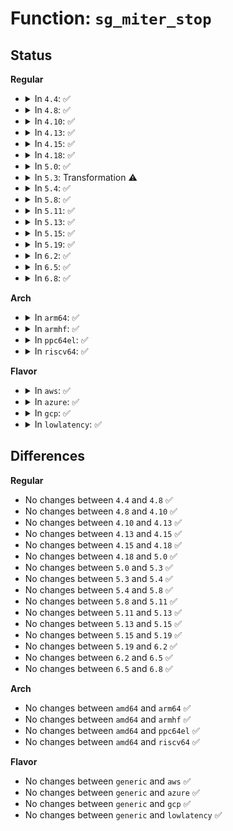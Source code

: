 # Function: <code>sg_miter_stop</code>

## Status
<b>Regular</b>
<ul>
<li>
<details>
<summary>In <code>4.4</code>: ✅</summary>

```c
void sg_miter_stop(struct sg_mapping_iter *miter);
```

**Collision:** Unique Global

**Inline:** No

**Transformation:** False

**Instances:**

```
In lib/scatterlist.c (ffffffff813fa1d0)
Location: lib/scatterlist.c:609
Inline: False
Direct callers:
  - lib/scatterlist.c:sg_miter_skip
  - lib/scatterlist.c:sg_copy_buffer
```
**Symbols:**

```
ffffffff813fa1d0-ffffffff813fa26c: sg_miter_stop (STB_GLOBAL)
```
</details>
</li>
<li>
<details>
<summary>In <code>4.8</code>: ✅</summary>

```c
void sg_miter_stop(struct sg_mapping_iter *miter);
```

**Collision:** Unique Global

**Inline:** No

**Transformation:** False

**Instances:**

```
In lib/scatterlist.c (ffffffff81441220)
Location: lib/scatterlist.c:609
Inline: False
Direct callers:
  - lib/scatterlist.c:sg_copy_buffer
  - lib/scatterlist.c:sg_miter_skip
  - lib/mpi/mpicoder.c:mpi_read_raw_from_sgl
  - lib/mpi/mpicoder.c:mpi_read_raw_from_sgl
  - lib/mpi/mpicoder.c:mpi_read_raw_from_sgl
  - lib/mpi/mpicoder.c:mpi_write_to_sgl
  - drivers/ata/libata-scsi.c:ata_scsi_report_zones_complete
```
**Symbols:**

```
ffffffff81441220-ffffffff814412ce: sg_miter_stop (STB_GLOBAL)
```
</details>
</li>
<li>
<details>
<summary>In <code>4.10</code>: ✅</summary>

```c
void sg_miter_stop(struct sg_mapping_iter *miter);
```

**Collision:** Unique Global

**Inline:** No

**Transformation:** False

**Instances:**

```
In lib/scatterlist.c (ffffffff8145e3c0)
Location: lib/scatterlist.c:609
Inline: False
Direct callers:
  - lib/scatterlist.c:sg_copy_buffer
  - lib/scatterlist.c:sg_miter_skip
  - lib/mpi/mpicoder.c:mpi_read_raw_from_sgl
  - lib/mpi/mpicoder.c:mpi_read_raw_from_sgl
  - lib/mpi/mpicoder.c:mpi_read_raw_from_sgl
  - lib/mpi/mpicoder.c:mpi_write_to_sgl
  - drivers/scsi/sd_zbc.c:sd_zbc_report_zones_complete
  - drivers/ata/libata-scsi.c:ata_scsi_report_zones_complete
```
**Symbols:**

```
ffffffff8145e3c0-ffffffff8145e46e: sg_miter_stop (STB_GLOBAL)
```
</details>
</li>
<li>
<details>
<summary>In <code>4.13</code>: ✅</summary>

```c
void sg_miter_stop(struct sg_mapping_iter *miter);
```

**Collision:** Unique Global

**Inline:** No

**Transformation:** False

**Instances:**

```
In lib/scatterlist.c (ffffffff81463400)
Location: lib/scatterlist.c:609
Inline: False
Direct callers:
  - lib/scatterlist.c:sg_zero_buffer
  - lib/scatterlist.c:sg_copy_buffer
  - lib/scatterlist.c:sg_miter_skip
  - lib/mpi/mpicoder.c:mpi_read_raw_from_sgl
  - lib/mpi/mpicoder.c:mpi_read_raw_from_sgl
  - lib/mpi/mpicoder.c:mpi_read_raw_from_sgl
  - lib/mpi/mpicoder.c:mpi_write_to_sgl
  - drivers/scsi/sd_zbc.c:sd_zbc_report_zones_complete
  - drivers/ata/libata-scsi.c:ata_scsi_report_zones_complete
```
**Symbols:**

```
ffffffff81463400-ffffffff81463470: sg_miter_stop (STB_GLOBAL)
```
</details>
</li>
<li>
<details>
<summary>In <code>4.15</code>: ✅</summary>

```c
void sg_miter_stop(struct sg_mapping_iter *miter);
```

**Collision:** Unique Global

**Inline:** No

**Transformation:** False

**Instances:**

```
In lib/scatterlist.c (ffffffff8148f310)
Location: lib/scatterlist.c:650
Inline: False
Direct callers:
  - lib/scatterlist.c:sg_zero_buffer
  - lib/scatterlist.c:sg_copy_buffer
  - lib/scatterlist.c:sg_miter_skip
  - lib/mpi/mpicoder.c:mpi_read_raw_from_sgl
  - lib/mpi/mpicoder.c:mpi_read_raw_from_sgl
  - lib/mpi/mpicoder.c:mpi_read_raw_from_sgl
  - lib/mpi/mpicoder.c:mpi_write_to_sgl
  - drivers/scsi/sd_zbc.c:sd_zbc_report_zones_complete
  - drivers/ata/libata-scsi.c:ata_scsi_report_zones_complete
```
**Symbols:**

```
ffffffff8148f310-ffffffff8148f380: sg_miter_stop (STB_GLOBAL)
```
</details>
</li>
<li>
<details>
<summary>In <code>4.18</code>: ✅</summary>

```c
void sg_miter_stop(struct sg_mapping_iter *miter);
```

**Collision:** Unique Global

**Inline:** No

**Transformation:** False

**Instances:**

```
In lib/scatterlist.c (ffffffff814c3f20)
Location: lib/scatterlist.c:765
Inline: False
Direct callers:
  - lib/scatterlist.c:sg_zero_buffer
  - lib/scatterlist.c:sg_copy_buffer
  - lib/scatterlist.c:sg_miter_skip
  - lib/mpi/mpicoder.c:mpi_read_raw_from_sgl
  - lib/mpi/mpicoder.c:mpi_read_raw_from_sgl
  - lib/mpi/mpicoder.c:mpi_read_raw_from_sgl
  - lib/mpi/mpicoder.c:mpi_write_to_sgl
  - drivers/scsi/sd_zbc.c:sd_zbc_report_zones_complete
  - drivers/ata/libata-scsi.c:ata_scsi_report_zones_complete
```
**Symbols:**

```
ffffffff814c3f20-ffffffff814c3f90: sg_miter_stop (STB_GLOBAL)
```
</details>
</li>
<li>
<details>
<summary>In <code>5.0</code>: ✅</summary>

```c
void sg_miter_stop(struct sg_mapping_iter *miter);
```

**Collision:** Unique Global

**Inline:** No

**Transformation:** False

**Instances:**

```
In lib/scatterlist.c (ffffffff814d8610)
Location: lib/scatterlist.c:765
Inline: False
Direct callers:
  - lib/scatterlist.c:sg_zero_buffer
  - lib/scatterlist.c:sg_copy_buffer
  - lib/scatterlist.c:sg_miter_skip
  - lib/mpi/mpicoder.c:mpi_read_raw_from_sgl
  - lib/mpi/mpicoder.c:mpi_read_raw_from_sgl
  - lib/mpi/mpicoder.c:mpi_read_raw_from_sgl
  - lib/mpi/mpicoder.c:mpi_write_to_sgl
  - drivers/ata/libata-scsi.c:ata_scsi_report_zones_complete
```
**Symbols:**

```
ffffffff814d8610-ffffffff814d8686: sg_miter_stop (STB_GLOBAL)
```
</details>
</li>
<li>
<details>
<summary>In <code>5.3</code>: Transformation ⚠️</summary>

```c
void sg_miter_stop(struct sg_mapping_iter *miter);
```

**Collision:** Unique Global

**Inline:** No

**Transformation:** True

**Instances:**

```
In lib/scatterlist.c (0)
Location: lib/scatterlist.c:800
Inline: False
Direct callers:
  - lib/scatterlist.c:sg_zero_buffer
  - lib/scatterlist.c:sg_copy_buffer
  - lib/scatterlist.c:sg_miter_skip
  - lib/mpi/mpicoder.c:mpi_read_raw_from_sgl
  - lib/mpi/mpicoder.c:mpi_read_raw_from_sgl
  - lib/mpi/mpicoder.c:mpi_read_raw_from_sgl
  - lib/mpi/mpicoder.c:mpi_write_to_sgl
  - drivers/ata/libata-scsi.c:ata_scsi_report_zones_complete
```
**Symbols:**

```
ffffffff8150519b-ffffffff815051ae: sg_miter_stop.cold (STB_LOCAL)
ffffffff81504630-ffffffff815046ab: sg_miter_stop (STB_GLOBAL)
```
</details>
</li>
<li>
<details>
<summary>In <code>5.4</code>: ✅</summary>

```c
void sg_miter_stop(struct sg_mapping_iter *miter);
```

**Collision:** Unique Global

**Inline:** No

**Transformation:** False

**Instances:**

```
In lib/scatterlist.c (ffffffff81522b70)
Location: lib/scatterlist.c:800
Inline: False
Direct callers:
  - lib/scatterlist.c:sg_zero_buffer
  - lib/scatterlist.c:sg_copy_buffer
  - lib/scatterlist.c:sg_miter_skip
  - lib/mpi/mpicoder.c:mpi_read_raw_from_sgl
  - lib/mpi/mpicoder.c:mpi_read_raw_from_sgl
  - lib/mpi/mpicoder.c:mpi_read_raw_from_sgl
  - lib/mpi/mpicoder.c:mpi_write_to_sgl
  - drivers/ata/libata-scsi.c:ata_scsi_report_zones_complete
```
**Symbols:**

```
ffffffff81522b70-ffffffff81522be1: sg_miter_stop (STB_GLOBAL)
```
</details>
</li>
<li>
<details>
<summary>In <code>5.8</code>: ✅</summary>

```c
void sg_miter_stop(struct sg_mapping_iter *miter);
```

**Collision:** Unique Global

**Inline:** No

**Transformation:** False

**Instances:**

```
In lib/scatterlist.c (ffffffff81585bb0)
Location: lib/scatterlist.c:800
Inline: False
Direct callers:
  - lib/scatterlist.c:sg_zero_buffer
  - lib/scatterlist.c:sg_copy_buffer
  - lib/scatterlist.c:sg_miter_skip
  - lib/mpi/mpicoder.c:mpi_read_raw_from_sgl
  - lib/mpi/mpicoder.c:mpi_read_raw_from_sgl
  - lib/mpi/mpicoder.c:mpi_read_raw_from_sgl
  - lib/mpi/mpicoder.c:mpi_write_to_sgl
  - drivers/ata/libata-scsi.c:ata_scsi_report_zones_complete
```
**Symbols:**

```
ffffffff81585bb0-ffffffff81585c21: sg_miter_stop (STB_GLOBAL)
```
</details>
</li>
<li>
<details>
<summary>In <code>5.11</code>: ✅</summary>

```c
void sg_miter_stop(struct sg_mapping_iter *miter);
```

**Collision:** Unique Global

**Inline:** No

**Transformation:** False

**Instances:**

```
In lib/scatterlist.c (ffffffff815a2c90)
Location: lib/scatterlist.c:881
Inline: False
Direct callers:
  - lib/scatterlist.c:sg_zero_buffer
  - lib/scatterlist.c:sg_copy_buffer
  - lib/scatterlist.c:sg_miter_skip
  - lib/mpi/mpicoder.c:mpi_read_raw_from_sgl
  - lib/mpi/mpicoder.c:mpi_read_raw_from_sgl
  - lib/mpi/mpicoder.c:mpi_read_raw_from_sgl
  - lib/mpi/mpicoder.c:mpi_write_to_sgl
  - drivers/ata/libata-scsi.c:ata_scsi_report_zones_complete
```
**Symbols:**

```
ffffffff815a2c90-ffffffff815a2d01: sg_miter_stop (STB_GLOBAL)
```
</details>
</li>
<li>
<details>
<summary>In <code>5.13</code>: ✅</summary>

```c
void sg_miter_stop(struct sg_mapping_iter *miter);
```

**Collision:** Unique Global

**Inline:** No

**Transformation:** False

**Instances:**

```
In lib/scatterlist.c (ffffffff815a9bc0)
Location: lib/scatterlist.c:881
Inline: False
Direct callers:
  - lib/scatterlist.c:sg_zero_buffer
  - lib/scatterlist.c:sg_copy_buffer
  - lib/scatterlist.c:sg_miter_skip
  - lib/mpi/mpicoder.c:mpi_read_raw_from_sgl
  - lib/mpi/mpicoder.c:mpi_read_raw_from_sgl
  - lib/mpi/mpicoder.c:mpi_read_raw_from_sgl
  - lib/mpi/mpicoder.c:mpi_write_to_sgl
  - drivers/ata/libata-scsi.c:ata_scsi_report_zones_complete
```
**Symbols:**

```
ffffffff815a9bc0-ffffffff815a9c31: sg_miter_stop (STB_GLOBAL)
```
</details>
</li>
<li>
<details>
<summary>In <code>5.15</code>: ✅</summary>

```c
void sg_miter_stop(struct sg_mapping_iter *miter);
```

**Collision:** Unique Global

**Inline:** No

**Transformation:** False

**Instances:**

```
In lib/scatterlist.c (ffffffff81612900)
Location: lib/scatterlist.c:912
Inline: False
Direct callers:
  - lib/scatterlist.c:sg_zero_buffer
  - lib/scatterlist.c:sg_copy_buffer
  - lib/scatterlist.c:sg_miter_skip
  - lib/mpi/mpicoder.c:mpi_read_raw_from_sgl
  - lib/mpi/mpicoder.c:mpi_read_raw_from_sgl
  - lib/mpi/mpicoder.c:mpi_read_raw_from_sgl
  - lib/mpi/mpicoder.c:mpi_write_to_sgl
  - drivers/ata/libata-scsi.c:ata_scsi_report_zones_complete
```
**Symbols:**

```
ffffffff81612900-ffffffff81612951: sg_miter_stop (STB_GLOBAL)
```
</details>
</li>
<li>
<details>
<summary>In <code>5.19</code>: ✅</summary>

```c
void sg_miter_stop(struct sg_mapping_iter *miter);
```

**Collision:** Unique Global

**Inline:** No

**Transformation:** False

**Instances:**

```
In lib/scatterlist.c (ffffffff816df480)
Location: lib/scatterlist.c:909
Inline: False
Direct callers:
  - lib/scatterlist.c:sg_zero_buffer
  - lib/scatterlist.c:sg_zero_buffer
  - lib/scatterlist.c:sg_copy_buffer
  - lib/scatterlist.c:sg_copy_buffer
  - lib/scatterlist.c:sg_miter_skip
  - lib/mpi/mpicoder.c:mpi_read_raw_from_sgl
  - lib/mpi/mpicoder.c:mpi_read_raw_from_sgl
  - lib/mpi/mpicoder.c:mpi_read_raw_from_sgl
  - lib/mpi/mpicoder.c:mpi_write_to_sgl
  - drivers/ata/libata-scsi.c:ata_scsi_report_zones_complete
```
**Symbols:**

```
ffffffff816df480-ffffffff816df50e: sg_miter_stop (STB_GLOBAL)
```
</details>
</li>
<li>
<details>
<summary>In <code>6.2</code>: ✅</summary>

```c
void sg_miter_stop(struct sg_mapping_iter *miter);
```

**Collision:** Unique Global

**Inline:** No

**Transformation:** False

**Instances:**

```
In lib/scatterlist.c (ffffffff817cf6c0)
Location: lib/scatterlist.c:919
Inline: False
Direct callers:
  - lib/scatterlist.c:sg_zero_buffer
  - lib/scatterlist.c:sg_zero_buffer
  - lib/scatterlist.c:sg_copy_buffer
  - lib/scatterlist.c:sg_copy_buffer
  - lib/scatterlist.c:sg_miter_skip
  - lib/mpi/mpicoder.c:mpi_read_raw_from_sgl
  - lib/mpi/mpicoder.c:mpi_read_raw_from_sgl
  - lib/mpi/mpicoder.c:mpi_read_raw_from_sgl
  - lib/mpi/mpicoder.c:mpi_write_to_sgl
  - drivers/ata/libata-scsi.c:ata_scsi_report_zones_complete
```
**Symbols:**

```
ffffffff817cf6c0-ffffffff817cf74e: sg_miter_stop (STB_GLOBAL)
```
</details>
</li>
<li>
<details>
<summary>In <code>6.5</code>: ✅</summary>

```c
void sg_miter_stop(struct sg_mapping_iter *miter);
```

**Collision:** Unique Global

**Inline:** No

**Transformation:** False

**Instances:**

```
In lib/scatterlist.c (ffffffff8180db70)
Location: lib/scatterlist.c:921
Inline: False
Direct callers:
  - lib/scatterlist.c:sg_zero_buffer
  - lib/scatterlist.c:sg_zero_buffer
  - lib/scatterlist.c:sg_copy_buffer
  - lib/scatterlist.c:sg_copy_buffer
  - lib/scatterlist.c:sg_miter_skip
  - lib/mpi/mpicoder.c:mpi_read_raw_from_sgl
  - lib/mpi/mpicoder.c:mpi_read_raw_from_sgl
  - lib/mpi/mpicoder.c:mpi_read_raw_from_sgl
  - lib/mpi/mpicoder.c:mpi_write_to_sgl
  - drivers/ata/libata-scsi.c:ata_scsi_report_zones_complete
```
**Symbols:**

```
ffffffff8180db70-ffffffff8180dbfe: sg_miter_stop (STB_GLOBAL)
```
</details>
</li>
<li>
<details>
<summary>In <code>6.8</code>: ✅</summary>

```c
void sg_miter_stop(struct sg_mapping_iter *miter);
```

**Collision:** Unique Global

**Inline:** No

**Transformation:** False

**Instances:**

```
In lib/scatterlist.c (ffffffff81853820)
Location: lib/scatterlist.c:923
Inline: False
Direct callers:
  - lib/scatterlist.c:sg_zero_buffer
  - lib/scatterlist.c:sg_zero_buffer
  - lib/scatterlist.c:sg_copy_buffer
  - lib/scatterlist.c:sg_copy_buffer
  - lib/scatterlist.c:sg_miter_skip
  - lib/crypto/mpi/mpicoder.c:mpi_read_raw_from_sgl
  - lib/crypto/mpi/mpicoder.c:mpi_read_raw_from_sgl
  - lib/crypto/mpi/mpicoder.c:mpi_read_raw_from_sgl
  - lib/crypto/mpi/mpicoder.c:mpi_write_to_sgl
  - drivers/ata/libata-scsi.c:ata_scsi_report_zones_complete
```
**Symbols:**

```
ffffffff81853820-ffffffff818538ae: sg_miter_stop (STB_GLOBAL)
```
</details>
</li>
</ul>
<b>Arch</b>
<ul>
<li>
<details>
<summary>In <code>arm64</code>: ✅</summary>

```c
void sg_miter_stop(struct sg_mapping_iter *miter);
```

**Collision:** Unique Global

**Inline:** No

**Transformation:** False

**Instances:**

```
In lib/scatterlist.c (ffff80001062c018)
Location: lib/scatterlist.c:800
Inline: False
Direct callers:
  - lib/scatterlist.c:sg_zero_buffer
  - lib/scatterlist.c:sg_copy_buffer
  - lib/scatterlist.c:sg_miter_skip
  - lib/mpi/mpicoder.c:mpi_read_raw_from_sgl
  - lib/mpi/mpicoder.c:mpi_read_raw_from_sgl
  - lib/mpi/mpicoder.c:mpi_read_raw_from_sgl
  - lib/mpi/mpicoder.c:mpi_write_to_sgl
  - drivers/ata/libata-scsi.c:ata_scsi_report_zones_complete
  - drivers/mmc/host/mmci.c:mmci_pio_irq
  - drivers/mmc/host/mmci.c:mmci_pio_irq
```
**Symbols:**

```
ffff80001062c018-ffff80001062c090: sg_miter_stop (STB_GLOBAL)
```
</details>
</li>
<li>
<details>
<summary>In <code>armhf</code>: ✅</summary>

```c
void sg_miter_stop(struct sg_mapping_iter *miter);
```

**Collision:** Unique Global

**Inline:** No

**Transformation:** False

**Instances:**

```
In lib/scatterlist.c (c07d2d50)
Location: lib/scatterlist.c:800
Inline: False
Direct callers:
  - lib/scatterlist.c:sg_zero_buffer
  - lib/scatterlist.c:sg_copy_buffer
  - lib/scatterlist.c:sg_miter_skip
  - lib/mpi/mpicoder.c:mpi_read_raw_from_sgl
  - lib/mpi/mpicoder.c:mpi_read_raw_from_sgl
  - lib/mpi/mpicoder.c:mpi_read_raw_from_sgl
  - lib/mpi/mpicoder.c:mpi_write_to_sgl
  - drivers/ata/libata-scsi.c:ata_scsi_report_zones_complete
  - drivers/usb/musb/musb_host.c:musb_host_rx
  - drivers/usb/musb/musb_host.c:musb_host_rx
  - drivers/usb/musb/musb_host.c:musb_host_tx
  - drivers/usb/musb/musb_host.c:musb_host_tx
  - drivers/mmc/host/mmci.c:mmci_pio_irq
  - drivers/mmc/host/sdhci.c:sdhci_irq
  - drivers/mmc/host/sdhci.c:sdhci_irq
```
**Symbols:**

```
c07d2d50-c07d2e28: sg_miter_stop (STB_GLOBAL)
```
</details>
</li>
<li>
<details>
<summary>In <code>ppc64el</code>: ✅</summary>

```c
void sg_miter_stop(struct sg_mapping_iter *miter);
```

**Collision:** Unique Global

**Inline:** No

**Transformation:** False

**Instances:**

```
In lib/scatterlist.c (c0000000007ce840)
Location: lib/scatterlist.c:800
Inline: False
Direct callers:
  - lib/scatterlist.c:sg_zero_buffer
  - lib/scatterlist.c:sg_copy_buffer
  - lib/scatterlist.c:sg_miter_skip
  - lib/mpi/mpicoder.c:mpi_read_raw_from_sgl
  - lib/mpi/mpicoder.c:mpi_read_raw_from_sgl
  - lib/mpi/mpicoder.c:mpi_read_raw_from_sgl
  - lib/mpi/mpicoder.c:mpi_write_to_sgl
  - drivers/ata/libata-scsi.c:ata_scsi_report_zones_complete
```
**Symbols:**

```
c0000000007ce840-c0000000007ce8dc: sg_miter_stop (STB_GLOBAL)
```
</details>
</li>
<li>
<details>
<summary>In <code>riscv64</code>: ✅</summary>

```c
void sg_miter_stop(struct sg_mapping_iter *miter);
```

**Collision:** Unique Global

**Inline:** No

**Transformation:** False

**Instances:**

```
In lib/scatterlist.c (ffffffe00045c212)
Location: lib/scatterlist.c:800
Inline: False
Direct callers:
  - lib/scatterlist.c:sg_zero_buffer
  - lib/scatterlist.c:sg_copy_buffer
  - lib/scatterlist.c:sg_miter_skip
  - lib/mpi/mpicoder.c:mpi_read_raw_from_sgl
  - lib/mpi/mpicoder.c:mpi_read_raw_from_sgl
  - lib/mpi/mpicoder.c:mpi_read_raw_from_sgl
  - lib/mpi/mpicoder.c:mpi_write_to_sgl
  - drivers/ata/libata-scsi.c:ata_scsi_report_zones_complete
```
**Symbols:**

```
ffffffe00045c212-ffffffe00045c282: sg_miter_stop (STB_GLOBAL)
```
</details>
</li>
</ul>
<b>Flavor</b>
<ul>
<li>
<details>
<summary>In <code>aws</code>: ✅</summary>

```c
void sg_miter_stop(struct sg_mapping_iter *miter);
```

**Collision:** Unique Global

**Inline:** No

**Transformation:** False

**Instances:**

```
In lib/scatterlist.c (ffffffff8151b150)
Location: lib/scatterlist.c:800
Inline: False
Direct callers:
  - lib/scatterlist.c:sg_zero_buffer
  - lib/scatterlist.c:sg_copy_buffer
  - lib/scatterlist.c:sg_miter_skip
  - lib/mpi/mpicoder.c:mpi_read_raw_from_sgl
  - lib/mpi/mpicoder.c:mpi_read_raw_from_sgl
  - lib/mpi/mpicoder.c:mpi_read_raw_from_sgl
  - lib/mpi/mpicoder.c:mpi_write_to_sgl
  - drivers/ata/libata-scsi.c:ata_scsi_report_zones_complete
```
**Symbols:**

```
ffffffff8151b150-ffffffff8151b1c1: sg_miter_stop (STB_GLOBAL)
```
</details>
</li>
<li>
<details>
<summary>In <code>azure</code>: ✅</summary>

```c
void sg_miter_stop(struct sg_mapping_iter *miter);
```

**Collision:** Unique Global

**Inline:** No

**Transformation:** False

**Instances:**

```
In lib/scatterlist.c (ffffffff8150b440)
Location: lib/scatterlist.c:800
Inline: False
Direct callers:
  - lib/scatterlist.c:sg_zero_buffer
  - lib/scatterlist.c:sg_copy_buffer
  - lib/scatterlist.c:sg_miter_skip
  - lib/mpi/mpicoder.c:mpi_read_raw_from_sgl
  - lib/mpi/mpicoder.c:mpi_read_raw_from_sgl
  - lib/mpi/mpicoder.c:mpi_read_raw_from_sgl
  - lib/mpi/mpicoder.c:mpi_write_to_sgl
  - drivers/ata/libata-scsi.c:ata_scsi_report_zones_complete
```
**Symbols:**

```
ffffffff8150b440-ffffffff8150b4b1: sg_miter_stop (STB_GLOBAL)
```
</details>
</li>
<li>
<details>
<summary>In <code>gcp</code>: ✅</summary>

```c
void sg_miter_stop(struct sg_mapping_iter *miter);
```

**Collision:** Unique Global

**Inline:** No

**Transformation:** False

**Instances:**

```
In lib/scatterlist.c (ffffffff815171e0)
Location: lib/scatterlist.c:800
Inline: False
Direct callers:
  - lib/scatterlist.c:sg_zero_buffer
  - lib/scatterlist.c:sg_copy_buffer
  - lib/scatterlist.c:sg_miter_skip
  - lib/mpi/mpicoder.c:mpi_read_raw_from_sgl
  - lib/mpi/mpicoder.c:mpi_read_raw_from_sgl
  - lib/mpi/mpicoder.c:mpi_read_raw_from_sgl
  - lib/mpi/mpicoder.c:mpi_write_to_sgl
  - drivers/ata/libata-scsi.c:ata_scsi_report_zones_complete
```
**Symbols:**

```
ffffffff815171e0-ffffffff81517251: sg_miter_stop (STB_GLOBAL)
```
</details>
</li>
<li>
<details>
<summary>In <code>lowlatency</code>: ✅</summary>

```c
void sg_miter_stop(struct sg_mapping_iter *miter);
```

**Collision:** Unique Global

**Inline:** No

**Transformation:** False

**Instances:**

```
In lib/scatterlist.c (ffffffff81530970)
Location: lib/scatterlist.c:800
Inline: False
Direct callers:
  - lib/scatterlist.c:sg_zero_buffer
  - lib/scatterlist.c:sg_copy_buffer
  - lib/scatterlist.c:sg_miter_skip
  - lib/mpi/mpicoder.c:mpi_read_raw_from_sgl
  - lib/mpi/mpicoder.c:mpi_read_raw_from_sgl
  - lib/mpi/mpicoder.c:mpi_read_raw_from_sgl
  - lib/mpi/mpicoder.c:mpi_write_to_sgl
  - drivers/ata/libata-scsi.c:ata_scsi_report_zones_complete
```
**Symbols:**

```
ffffffff81530970-ffffffff81530a18: sg_miter_stop (STB_GLOBAL)
```
</details>
</li>
</ul>

## Differences
<b>Regular</b>
<ul>
<li>
No changes between <code>4.4</code> and <code>4.8</code> ✅
</li>
<li>
No changes between <code>4.8</code> and <code>4.10</code> ✅
</li>
<li>
No changes between <code>4.10</code> and <code>4.13</code> ✅
</li>
<li>
No changes between <code>4.13</code> and <code>4.15</code> ✅
</li>
<li>
No changes between <code>4.15</code> and <code>4.18</code> ✅
</li>
<li>
No changes between <code>4.18</code> and <code>5.0</code> ✅
</li>
<li>
No changes between <code>5.0</code> and <code>5.3</code> ✅
</li>
<li>
No changes between <code>5.3</code> and <code>5.4</code> ✅
</li>
<li>
No changes between <code>5.4</code> and <code>5.8</code> ✅
</li>
<li>
No changes between <code>5.8</code> and <code>5.11</code> ✅
</li>
<li>
No changes between <code>5.11</code> and <code>5.13</code> ✅
</li>
<li>
No changes between <code>5.13</code> and <code>5.15</code> ✅
</li>
<li>
No changes between <code>5.15</code> and <code>5.19</code> ✅
</li>
<li>
No changes between <code>5.19</code> and <code>6.2</code> ✅
</li>
<li>
No changes between <code>6.2</code> and <code>6.5</code> ✅
</li>
<li>
No changes between <code>6.5</code> and <code>6.8</code> ✅
</li>
</ul>
<b>Arch</b>
<ul>
<li>
No changes between <code>amd64</code> and <code>arm64</code> ✅
</li>
<li>
No changes between <code>amd64</code> and <code>armhf</code> ✅
</li>
<li>
No changes between <code>amd64</code> and <code>ppc64el</code> ✅
</li>
<li>
No changes between <code>amd64</code> and <code>riscv64</code> ✅
</li>
</ul>
<b>Flavor</b>
<ul>
<li>
No changes between <code>generic</code> and <code>aws</code> ✅
</li>
<li>
No changes between <code>generic</code> and <code>azure</code> ✅
</li>
<li>
No changes between <code>generic</code> and <code>gcp</code> ✅
</li>
<li>
No changes between <code>generic</code> and <code>lowlatency</code> ✅
</li>
</ul>
